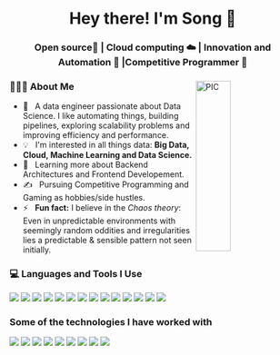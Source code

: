 <h1 align="center">Hey there! I'm Song 👋 </h1>
<h3 align="center">Open source📜 | Cloud computing ☁️ | Innovation and Automation 🤖 |Competitive Programmer  🚀</h3>
<div>
<img width = "35%" align="right" alt="PIC" height="300px" src="https://media.giphy.com/media/2IudUHdI075HL02Pkk/giphy.gif" />
<div align="left"> 
  <h3> 👨🏻‍💻 About Me </h3>
  
  - 🤔 &nbsp; A data engineer passionate about Data Science. I like automating things, building pipelines, exploring scalability problems and improving efficiency and performance.
  - 💡 &nbsp; I'm interested in all things data: <b> Big Data, Cloud, Machine Learning and Data Science. </b>
  - 🌱 &nbsp; Learning more about Backend Architectures and Frontend Developement.
  - ✍️ &nbsp; Pursuing Competitive Programming and Gaming as hobbies/side hustles.
  - ⚡ &nbsp; <b>Fun fact:</b> I believe in the *Chaos theory*: Even in unpredictable environments with seemingly random oddities and irregularities lies a predictable & sensible pattern not seen initially.

</div>

<div>
  <h3> 💻 Languages and Tools  I Use</h3>
  <p>
    <img src="https://img.shields.io/badge/python%20-222222.svg?&style=for-the-badge&logo=python&logoColor=14354C"/>
    <img src="https://img.shields.io/badge/c%23%20-222222.svg?&style=for-the-badge&logo=csharp&logoColor=2AAFC7"/>
    <img src="https://img.shields.io/badge/c%20-222222.svg?&style=for-the-badge&logo=c&logoColor=00599C"/>
    <img src="https://img.shields.io/badge/java%20-222222.svg?&style=for-the-badge"/>
    <img src="https://img.shields.io/badge/scala%20-222222.svg?&style=for-the-badge&logo=scala&logoColor=DC322F"/>
    <img src="https://img.shields.io/badge/rust%20-222222.svg?&style=for-the-badge&logo=rust&logoColor=white"/>
    <img src="https://img.shields.io/badge/unity-222222.svg?&style=for-the-badge&logo=unity&logoColor=black"/>
    <img src="https://img.shields.io/badge/git%20-222222.svg?&style=for-the-badge&logo=git&logoColor=F05033"/>
    <img src="https://img.shields.io/badge/github%20-222222.svg?&style=for-the-badge&logo=github&logoColor=181717"/>
    <img src="https://img.shields.io/badge/vscode%20-222222.svg?&style=for-the-badge&logo=visualstudiocode&logoColor=007ACC"/>
    <img src="https://img.shields.io/badge/markdown-222222.svg?&style=for-the-badge&logo=markdown&logoColor=white"/>
    <img src="https://img.shields.io/badge/Neovim-222222.svg?&style=for-the-badge&logo=neovim&logoColor=57A143"/>
    <img src="https://img.shields.io/badge/-Jetbrains-222222?style=for-the-badge&logo=jetbrains&logoColor=000000"/>
    <img src="https://img.shields.io/badge/-Homebrew-222222?style=for-the-badge&logo=homebrew&logoColor=FBB040"/>
  </p>
</div> 

<div>
  <h3>Some of the technologies I have worked with</h3>
  <p>
    <img src="https://img.shields.io/badge/-Linux-222222?style=for-the-badge&logo=linux&logoColor=FCC624"/>
    <img src="https://img.shields.io/badge/-Spring%20Boot-222222?style=for-the-badge&logo=springboot&logoColor=6DB33F"/>
    <img src="https://img.shields.io/badge/-Flask-222222?style=for-the-badge&logo=flask&logoColor=000000"/>
    <img src="https://img.shields.io/badge/-Spark-222222?style=for-the-badge&logo=apachespark&logoColor=E25A1C"/>
    <img src="https://img.shields.io/badge/-Flink-222222?style=for-the-badge&logo=apacheflink&logoColor=E6526F"/>
    <img src="https://img.shields.io/badge/-Pytorch-222222?style=for-the-badge&logo=pytorch&logoColor=EE4C2C"/>
    <img src="https://img.shields.io/badge/-Pandas-222222?style=for-the-badge&logo=pandas&logoColor=150458"/>
    <img src="https://img.shields.io/badge/-Kafka-222222?style=for-the-badge&logo=apachekafka&logoColor=231F20"/>
    <img src="https://img.shields.io/badge/-Neo4j-222222?style=for-the-badge&logo=neo4j&logoColor=4581C3"/>
  </p>
</div>







